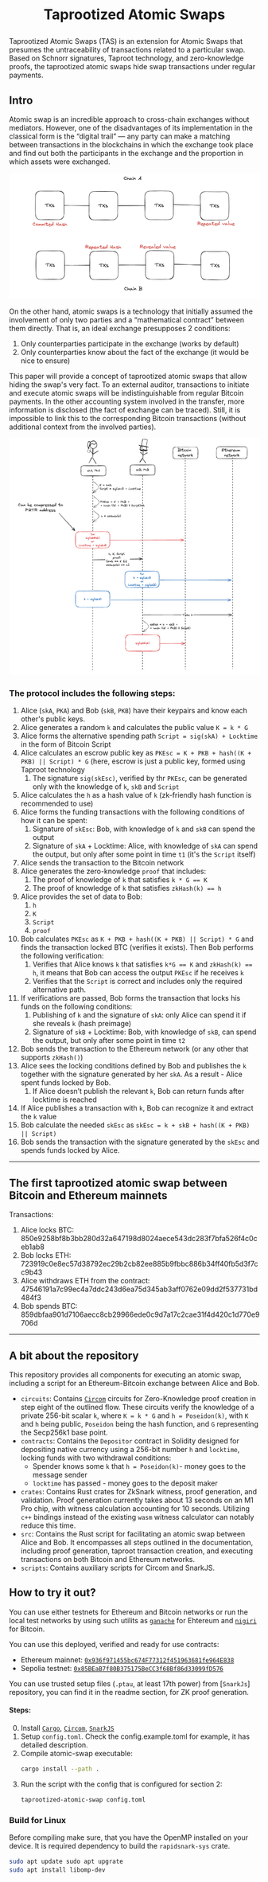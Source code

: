 # <p style="text-align: center;"> Taprootized Atomic Swaps </p>

Taprootized Atomic Swaps (TAS) is an extension for Atomic Swaps that presumes the untraceability of 
transactions related to a particular swap. Based on Schnorr signatures, Taproot technology, and
zero-knowledge proofs, the taprootized atomic swaps hide swap transactions under regular payments.

## Intro
Atomic swap is an incredible approach to cross-chain exchanges without mediators. However, one of 
the disadvantages of its implementation in the classical form is the “digital trail” — any party 
can make a matching between transactions in the blockchains in which the exchange took place and
find out both the participants in the exchange and the proportion in which assets were exchanged.

<div align="center">
<img src="assets/atomic-swap.png"/>
</div>

On the other hand, atomic swaps is a technology that initially assumed the involvement of only two 
parties and a “mathematical contract” between them directly. That is, an ideal exchange presupposes 
2 conditions:
1) Only counterparties participate in the exchange (works by default)
2) Only counterparties know about the fact of the exchange (it would be nice to ensure)

This paper will provide a concept of taprootized atomic swaps that allow hiding the swap's very fact. To an
external auditor, transactions to initiate and execute atomic swaps will be indistinguishable from regular Bitcoin
payments. In the other accounting system involved in the transfer, more information is disclosed (the fact of
exchange can be traced). Still, it is impossible to link this to the corresponding Bitcoin transactions (without
additional context from the involved parties).

<div align="center">
<img src="assets/sequence-diagram.png"/>
</div>

### The protocol includes the following steps:
1. Alice (`skA`, `PKA`) and Bob (`skB`, `PKB`) have their keypairs and know each other's public keys.
2. Alice generates a random `k` and calculates the public value `K = k * G`
3. Alice forms the alternative spending path `Script = sig(skA) + Locktime` in the form of Bitcoin Script 
4. Alice calculates an escrow public key as `PKEsc = K + PKB + hash((K + PKB) || Script) * G` (here,
   escrow is just a public key, formed using Taproot technology
   1. The signature `sig(skEsc)`, verified by thr `PKEsc`, can be generated only with the knowledge of `k`, `skB` and `Script`
5. Alice calculates the `h` as a hash value of `k` (zk-friendly hash function is recommended to use)
6. Alice forms the funding transactions with the following conditions of how it can be spent:
   1. Signature of `skEsc`: Bob, with knowledge of `k` and `skB` can spend the output
   2. Signature of `skA` + Locktime: Alice, with knowledge of `skA` can spend the output, but only after some point in time `t1` (it's the `Script` itself)
7. Alice sends the transaction to the Bitcoin network
8. Alice generates the zero-knowledge `proof` that includes:
   1. The proof of knowledge of `k` that satisfies `k * G == K`
   2. The proof of knowledge of `k` that satisfies `zkHash(k) == h`
9. Alice provides the set of data to Bob:
   1. `h`
   2. `K`
   3. `Script`
   4. `proof`
10. Bob calculates `PKEsc` as `K + PKB + hash((K + PKB) || Script) * G` and finds the transaction locked BTC (verifies it exists). Then Bob performs the following verification:
    1. Verifies that Alice knows `k` that satisfies `k*G == K` and `zkHash(k) == h`, it means that Bob can access the output `PKEsc` if he receives `k`
    2. Verifies that the `Script` is correct and includes only the required alternative path.
11. If verifications are passed, Bob forms the transaction that locks his funds on the following conditions:
    1. Publishing of `k` and the signature of `skA`: only Alice can spend it if she reveals `k` (hash preimage)
    2. Signature of `skB` + Locktime: Bob, with knowledge of `skB`, can spend the output, but only after some point in time `t2`
12. Bob sends the transaction to the Ethereum network (or any other that supports `zkHash()`)
13. Alice sees the locking conditions defined by Bob and publishes the `k` together with the signature generated by her `skA`. As a result - Alice spent funds locked by Bob.
    1. If Alice doesn’t publish the relevant `k`, Bob can return funds after locktime is reached
14. If Alice publishes a transaction with `k`, Bob can recognize it and extract the `k` value
15. Bob calculate the needed `skEsc` as `skEsc = k + skB + hash((K + PKB) || Script)`
16. Bob sends the transaction with the signature generated by the `skEsc` and spends funds locked by Alice.
---
## The first taprootized atomic swap between Bitcoin and Ethereum mainnets

Transactions:
1. Alice locks BTC: 850e9258bf8b3bb280d32a647198d8024aece543dc283f7bfa526f4c0ceb1ab8
2. Bob locks ETH: 723919c0e8ec57d38792ec29b2cb82ee885b9fbbc886b34ff40fb5d3f7cc9b43
3. Alice withdraws ETH from the contract: 47546191a7c99ec4a7ddc243d6ea75d345ab3aff0762e09dd2f537731bd484f3
4. Bob spends BTC: 859dbfaa901d7106aecc8cb29966ede0c9d7a17c2cae31f4d420c1d770e9706d
---

## A bit about the repository
This repository provides all components for executing an atomic swap, including a script for an 
Ethereum-Bitcoin exchange between Alice and Bob.

- `circuits`: Contains [`Circom`](https://docs.circom.io/) circuits for Zero-Knowledge proof 
  creation in step eight of the outlined flow. These circuits verify the knowledge of a private 
  256-bit scalar `k`, where `K = k * G` and `h = Poseidon(k)`, with `K` and `h` being public, 
  `Poseidon` being the hash function, and `G` representing the Secp256k1 base point.
- `contracts`: Contains the `Depositor` contract in Solidity designed for depositing
  native currency using a 256-bit number `h` and `locktime`, locking funds with two withdrawal 
  conditions:
  - Spender knows some `k` that `h = Poseidon(k)`- money goes to the message sender
  - `locktime` has passed - money goes to the deposit maker
- `crates`: Contains Rust crates for ZkSnark witness, proof generation, and validation. Proof 
  generation currently takes about 13 seconds on an M1 Pro chip, with witness calculation 
  accounting for 10 seconds. Utilizing `c++` bindings instead of the existing `wasm` witness
  calculator can notably reduce this time.
- `src`: Contains the Rust script for facilitating an atomic swap between Alice and Bob. It 
  encompasses all steps outlined in the documentation, including proof generation, taproot 
  transaction creation, and executing transactions on both Bitcoin and Ethereum networks.
- `scripts`: Contains auxiliary scripts for Circom and SnarkJS.

## How to try it out?
You can use either testnets for Ethereum and Bitcoin networks or run the local test networks by 
using such utilits as [`ganache`](https://trufflesuite.com/ganache/) for Ehtereum and 
[`nigiri`](https://nigiri.vulpem.com/) for Bitcoin.

You can use this deployed, verified and ready for use contracts:
- Ethereum mainnet: [`0x936f971455bc674F77312f451963681fe964E838`](https://etherscan.io/address/0x936f971455bc674f77312f451963681fe964e838)
- Sepolia testnet: [`0x85BEaB7f80B375175BeCC3f68Bf86d33099fD576`](https://sepolia.etherscan.io/address/0x85BEaB7f80B375175BeCC3f68Bf86d33099fD576)

You can use trusted setup files (`.ptau`, at least 17th power) from [`SnarkJs`] repository, you
can find it in the readme section, for ZK proof generation.

#### Steps: 
0. Install [`Cargo`](https://doc.rust-lang.org/book/ch01-01-installation.html#installation), 
   [`Circom`](https://docs.circom.io/getting-started/installation/), 
   [`SnarkJS`](https://docs.circom.io/getting-started/installation/#installing-circom)
1. Setup `config.toml`. Check the config.example.toml for example, it has detailed description.
2. Compile atomic-swap executable:
   ```bash
   cargo install --path .
   ```
3. Run the script with the config that is configured for section 2:
   ```bash
   taprootized-atomic-swap config.toml
   ```
   
### Build for Linux
Before compiling make sure, that you have the OpenMP installed on your device. It is required 
dependency to build the `rapidsnark-sys` crate.
```bash
sudo apt update sudo apt upgrate
sudo apt install libomp-dev
```